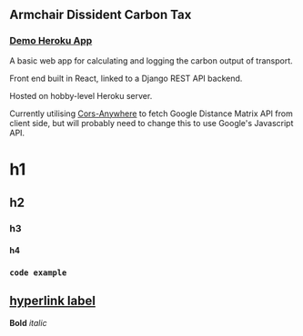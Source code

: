 ## Armchair Dissident Carbon Tax

### [Demo Heroku App](https://carbontax.herokuapp.com/)

A basic web app for calculating and logging the carbon output of transport.

Front end built in React, linked to a Django REST API backend.

Hosted on hobby-level Heroku server.

Currently utilising [Cors-Anywhere](https://cors-anywhere.herokuapp.com/) to fetch Google Distance Matrix API from client side,
but will probably need to change this to use Google's Javascript API.









# h1
## h2
### h3
#### h4
### `code example`
## [hyperlink label](link)
**Bold**
*italic*
